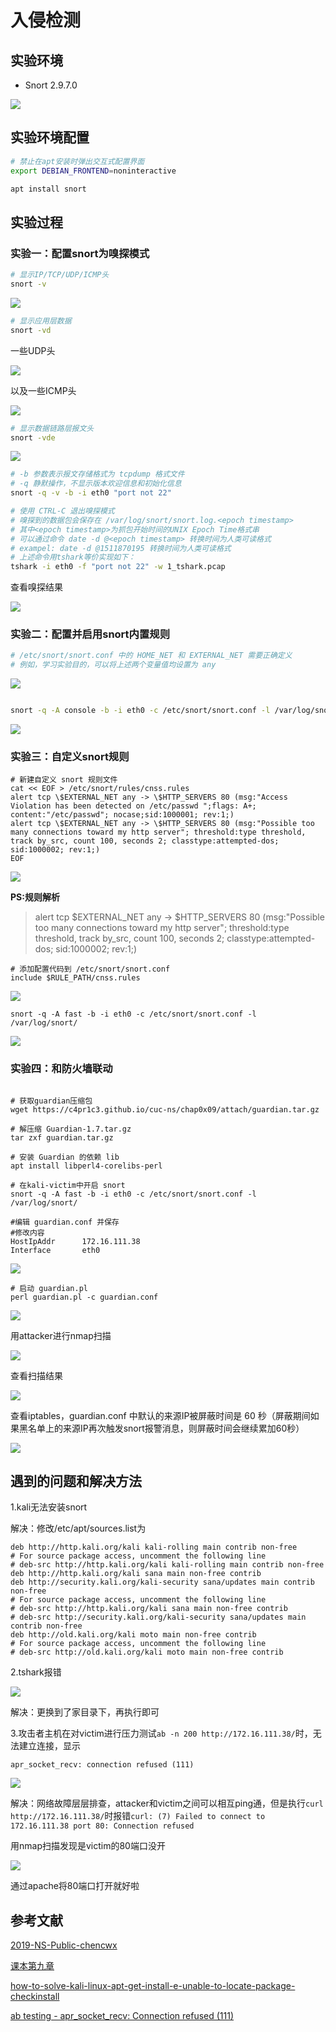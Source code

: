 
# 入侵检测


## 实验环境

- Snort  2.9.7.0 

![](./img/ip.PNG)

## 实验环境配置
```bash
# 禁止在apt安装时弹出交互式配置界面
export DEBIAN_FRONTEND=noninteractive

apt install snort
```

## 实验过程




### 实验一：配置snort为嗅探模式

```bash
# 显示IP/TCP/UDP/ICMP头
snort -v
```


![](./img/snort-v.PNG)


```bash
# 显示应用层数据
snort -vd
```

一些UDP头

![](./img/snort-vd-udp.PNG)

以及一些ICMP头

![](./img/snort-vd-icmp.PNG)

```bash
# 显示数据链路层报文头
snort -vde
```


![](./img/snort-vde.PNG)

```bash
# -b 参数表示报文存储格式为 tcpdump 格式文件
# -q 静默操作，不显示版本欢迎信息和初始化信息
snort -q -v -b -i eth0 "port not 22"

# 使用 CTRL-C 退出嗅探模式
# 嗅探到的数据包会保存在 /var/log/snort/snort.log.<epoch timestamp>
# 其中<epoch timestamp>为抓包开始时间的UNIX Epoch Time格式串
# 可以通过命令 date -d @<epoch timestamp> 转换时间为人类可读格式
# exampel: date -d @1511870195 转换时间为人类可读格式
# 上述命令用tshark等价实现如下：
tshark -i eth0 -f "port not 22" -w 1_tshark.pcap
```

查看嗅探结果

![](./img/tshark.PNG)


### 实验二：配置并启用snort内置规则

```bash
# /etc/snort/snort.conf 中的 HOME_NET 和 EXTERNAL_NET 需要正确定义
# 例如，学习实验目的，可以将上述两个变量值均设置为 any
```

![](./img/HOME-NET.PNG)

```bash

snort -q -A console -b -i eth0 -c /etc/snort/snort.conf -l /var/log/snort/

```

![](./img/内置规则.PNG)

### 实验三：自定义snort规则


```
# 新建自定义 snort 规则文件
cat << EOF > /etc/snort/rules/cnss.rules
alert tcp \$EXTERNAL_NET any -> \$HTTP_SERVERS 80 (msg:"Access Violation has been detected on /etc/passwd ";flags: A+; content:"/etc/passwd"; nocase;sid:1000001; rev:1;)
alert tcp \$EXTERNAL_NET any -> \$HTTP_SERVERS 80 (msg:"Possible too many connections toward my http server"; threshold:type threshold, track by_src, count 100, seconds 2; classtype:attempted-dos; sid:1000002; rev:1;)
EOF
```

![](./img/cnssrules.PNG)

**PS:规则解析**

>alert tcp \$EXTERNAL_NET any -> \$HTTP_SERVERS 80 (msg:"Possible too many connections toward my http server"; threshold:type threshold, track by_src, count 100, seconds 2; classtype:attempted-dos; sid:1000002; rev:1;)



```
# 添加配置代码到 /etc/snort/snort.conf
include $RULE_PATH/cnss.rules
```

![](./img/添加rules规则.PNG)

```
snort -q -A fast -b -i eth0 -c /etc/snort/snort.conf -l /var/log/snort/
```


![](./img/possible-too-many.PNG)

### 实验四：和防火墙联动


```

# 获取guardian压缩包
wget https://c4pr1c3.github.io/cuc-ns/chap0x09/attach/guardian.tar.gz

# 解压缩 Guardian-1.7.tar.gz
tar zxf guardian.tar.gz

# 安装 Guardian 的依赖 lib
apt install libperl4-corelibs-perl

# 在kali-victim中开启 snort
snort -q -A fast -b -i eth0 -c /etc/snort/snort.conf -l /var/log/snort/

#编辑 guardian.conf 并保存
#修改内容
HostIpAddr      172.16.111.38
Interface       eth0
```


![](./img/VM-1配置.PNG)

```
# 启动 guardian.pl
perl guardian.pl -c guardian.conf
```
![](./img/启动perl.PNG)


用attacker进行nmap扫描

![](./img/nmap扫描.PNG)

查看扫描结果

![](./img/guardian状态.PNG)




查看iptables，guardian.conf 中默认的来源IP被屏蔽时间是 60 秒（屏蔽期间如果黑名单上的来源IP再次触发snort报警消息，则屏蔽时间会继续累加60秒）



![](./img/iptables.PNG)

## 遇到的问题和解决方法

1.kali无法安装snort

解决：修改/etc/apt/sources.list为
```
deb http://http.kali.org/kali kali-rolling main contrib non-free
# For source package access, uncomment the following line
# deb-src http://http.kali.org/kali kali-rolling main contrib non-free
deb http://http.kali.org/kali sana main non-free contrib
deb http://security.kali.org/kali-security sana/updates main contrib non-free
# For source package access, uncomment the following line
# deb-src http://http.kali.org/kali sana main non-free contrib
# deb-src http://security.kali.org/kali-security sana/updates main contrib non-free
deb http://old.kali.org/kali moto main non-free contrib
# For source package access, uncomment the following line
# deb-src http://old.kali.org/kali moto main non-free contrib
```

2.tshark报错



![](./img/tshark报错.PNG)

解决：更换到了家目录下，再执行即可

3.攻击者主机在对victim进行压力测试`ab -n 200 http://172.16.111.38/`时，无法建立连接，显示

`apr_socket_recv: connection refused (111)`

![](./img/无法连接.PNG)

解决：网络故障层层排查，attacker和victim之间可以相互ping通，但是执行`curl http://172.16.111.38/`时报错`curl: (7) Failed to connect to 172.16.111.38 port 80: Connection refused`

用nmap扫描发现是victim的80端口没开

![](./img/close.PNG)

通过apache将80端口打开就好啦




## 参考文献


[2019-NS-Public-chencwx](https://github.com/CUCCS/2019-NS-Public-chencwx/blob/ns_chap0x09/ns_chapter9/%E5%85%A5%E4%BE%B5%E6%A3%80%E6%B5%8B.md)

[课本第九章](https://c4pr1c3.github.io/cuc-ns/chap0x09/exp.html)

[how-to-solve-kali-linux-apt-get-install-e-unable-to-locate-package-checkinstall](https://ourcodeworld.com/articles/read/961/how-to-solve-kali-linux-apt-get-install-e-unable-to-locate-package-checkinstall)


[ab testing - apr_socket_recv: Connection refused (111)](https://www.apachelounge.com/viewtopic.php?t=6021)



